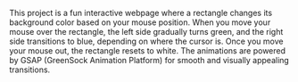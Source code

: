 This project is a fun interactive webpage where a rectangle changes its background color based on your mouse position. When you move your mouse over the rectangle, the left side gradually turns green, and the right side transitions to blue, depending on where the cursor is. Once you move your mouse out, the rectangle resets to white. The animations are powered by GSAP (GreenSock Animation Platform) for smooth and visually appealing transitions.